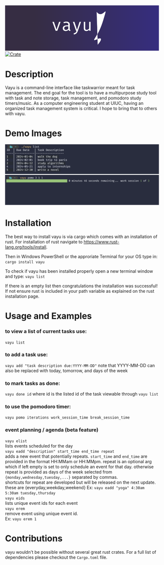 ![banner](banner.png)
[![Crate](https://img.shields.io/crates/v/vayu.svg)](https://crates.io/crates/vayu)

# Description
Vayu is a command-line interface like taskwarrior meant for task management. The end goal for the tool is to have a multipurpose study tool with task and note storage, task management, and pomodoro study timers/music. As a computer engineering student at UIUC, having an organized task management system is critical. I hope to bring that to others with vayu.
# Demo Images
![demo](demo.png)
![demo2](demo2.png)
# Installation
The best way to install vayu is via cargo which comes with an installation of rust. For installation of rust navigate to https://www.rust-lang.org/tools/install.

Then in Windows PowerShell or the approriate Terminal for your OS type in:
`cargo install vayu`

To check if vayu has been installed properly open a new terminal window and type:
`vayu list`

If there is an empty list then congratulations the installation was successful! If not ensure rust is included in your path variable as explained on the rust installation page.
# Usage and Examples
### to view a list of current tasks use:
`vayu list`
### to add a task use:
`vayu add "task description due:YYYY-MM-DD"`
note that YYYY-MM-DD can also be replaced with today, tomorrow, and days of the week
### to mark tasks as done:
`vayu done id`
where id is the listed id of the task viewable through `vayu list`
### to use the pomodoro timer:
`vayu pomo iterations work_session_time break_session_time`
### event planning / agenda (beta feature)
`vayu elist` \
lists events scheduled for the day \
`vayu eadd "description" start_time end_time repeat` \
adds a new event that potentially repeats. `start_time` and `end_time` are provided in the format HH:MMam or HH:MMpm. repeat is an optional arg which if left empty is set to only schedule an event for that day. otherwise repeat is provided as days of the week selected from `{monday,wednesday,tuesday,...}` separated by commas. \
shortcuts for repeat are developed but will be released on the next update. these are {everyday,weekday,weekend}
Ex: `vayu eadd "yoga" 4:30am 5:30am tuesday,thursday` \
`vayu eids` \
lists unique event ids for each event \
`vayu erem` \
remove event using unique event id. \
Ex: `vayu erem 1`
# Contributions
vayu wouldn't be possible without several great rust crates. For a full list of dependencies please checkout the `Cargo.toml` file. 
